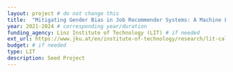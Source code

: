 ```yaml
---
layout: project # do not change this
title: 	"Mitigating Gender Bias in Job Recommender Systems: A Machine Learning-Law Synergy (TIMELY)"	# title of the project
year: 2021-2024	# corresponding year/duration
funding_agency: Linz Institute of Technology (LIT) # if needed
ext_url: https://www.jku.at/en/institute-of-technology/research/lit-calls/schedl/
budget: # if needed
type: LIT 
description: Seed Project
---
```

